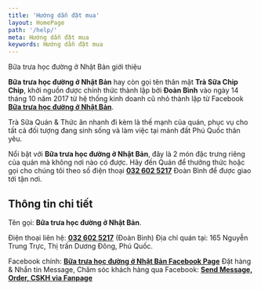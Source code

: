```yaml
---
title: 'Hướng dẫn đặt mua'
layout: HomePage
path: '/help/'
meta: Hướng dẫn đặt mua
keywords: Hướng dẫn đặt mua
---
```


Bữa trưa học đường ở Nhật Bản giới thiệu

**Bữa trưa học đường ở Nhật Bản** hay còn gọi tên thân mật **Trà Sữa Chip Chip**, khởi nguồn được chính thức thành lập bởi **Đoàn Bình** vào ngày 14 tháng 10 năm 2017 từ hệ thống kinh doanh cũ nhỏ thành lập từ Facebook [**Bữa trưa học đường ở Nhật Bản**](https://www.facebook.com/HuynhNgaShop/?pnref=story).

Trà Sữa Quán & Thức ăn nhanh đi kèm là thế mạnh của quán, phục vụ cho tất cả đối tượng đang sinh sống và làm việc tại mảnh đất Phú Quốc thân yêu.

Nổi bật với **Bữa trưa học đường ở Nhật Bản**, đây là 2 món đặc trưng riêng của quán mà không nơi nào có được. Hãy đến Quán để thưởng thức hoặc gọi cho chúng tôi theo số điện thoại [**032 602 5217**](tel:+84-326-025-217) Đoàn Bình để được giao tới tận nơi.

## Thông tin chi tiết

Tên gọi: **Bữa trưa học đường ở Nhật Bản**.

Điện thoại liên hệ: [**032 602 5217**](tel:+84326025217) (Đoàn Bình)
Địa chỉ quán tại: 165 Nguyễn Trung Trực, Thị trấn Dương Đông, Phú Quốc.

Facebook chính: [**Bữa trưa học đường ở Nhật Bản Facebook Page**](https://www.facebook.com/phuquoctrasua)
Đặt hàng & Nhắn tin Message, Chăm sóc khách hàng qua Facebook: [**Send Message, Order, CSKH via Fanpage**](http://m.me/phuquoctrasua)
